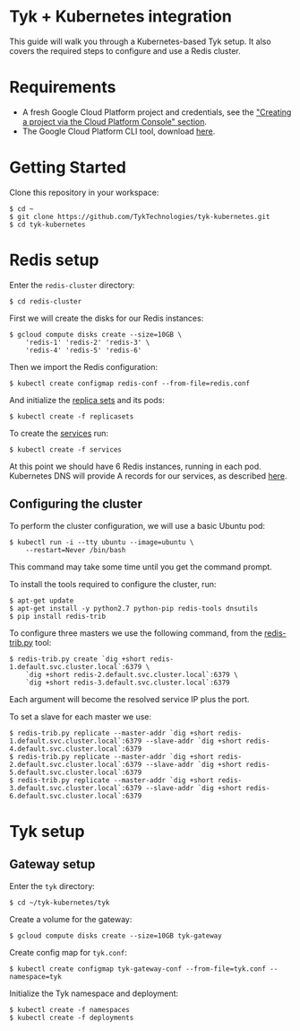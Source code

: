 # Tyk + Kubernetes integration

This guide will walk you through a Kubernetes-based Tyk setup. It also covers the required steps to configure and use a Redis cluster.

# Requirements

- A fresh Google Cloud Platform project and credentials, see the ["Creating a project via the Cloud Platform Console" section](https://cloud.google.com/resource-manager/docs/creating-project).
- The Google Cloud Platform CLI tool, download [here](https://cloud.google.com/sdk/).

# Getting Started

Clone this repository in your workspace:

```
$ cd ~
$ git clone https://github.com/TykTechnologies/tyk-kubernetes.git
$ cd tyk-kubernetes
```

# Redis setup

Enter the `redis-cluster` directory:

```
$ cd redis-cluster
```

First we will create the disks for our Redis instances:

```
$ gcloud compute disks create --size=10GB \
    'redis-1' 'redis-2' 'redis-3' \
    'redis-4' 'redis-5' 'redis-6'
```

Then we import the Redis configuration:

```
$ kubectl create configmap redis-conf --from-file=redis.conf
```

And initialize the [replica sets](http://kubernetes.io/docs/user-guide/replicasets/) and its pods:

```
$ kubectl create -f replicasets
```

To create the [services](http://kubernetes.io/docs/user-guide/services/) run:

```
$ kubectl create -f services
```

At this point we should have 6 Redis instances, running in each pod. Kubernetes DNS will provide A records for our services, as described [here](http://kubernetes.io/docs/admin/dns/).

## Configuring the cluster

To perform the cluster configuration, we will use a basic Ubuntu pod:

```
$ kubectl run -i --tty ubuntu --image=ubuntu \
    --restart=Never /bin/bash
```

This command may take some time until you get the command prompt.

To install the tools required to configure the cluster, run:

```
$ apt-get update
$ apt-get install -y python2.7 python-pip redis-tools dnsutils
$ pip install redis-trib
```

To configure three masters we use the following command, from the [redis-trib.py](https://github.com/HunanTV/redis-trib.py) tool:

```
$ redis-trib.py create `dig +short redis-1.default.svc.cluster.local`:6379 \
    `dig +short redis-2.default.svc.cluster.local`:6379 \
    `dig +short redis-3.default.svc.cluster.local`:6379
```

Each argument will become the resolved service IP plus the port.

To set a slave for each master we use:

```
$ redis-trib.py replicate --master-addr `dig +short redis-1.default.svc.cluster.local`:6379 --slave-addr `dig +short redis-4.default.svc.cluster.local`:6379
$ redis-trib.py replicate --master-addr `dig +short redis-2.default.svc.cluster.local`:6379 --slave-addr `dig +short redis-5.default.svc.cluster.local`:6379
$ redis-trib.py replicate --master-addr `dig +short redis-3.default.svc.cluster.local`:6379 --slave-addr `dig +short redis-6.default.svc.cluster.local`:6379
```

# Tyk setup

## Gateway setup

Enter the `tyk` directory:

```
$ cd ~/tyk-kubernetes/tyk
```

Create a volume for the gateway:

```
$ gcloud compute disks create --size=10GB tyk-gateway
```

Create config map for `tyk.conf`:

```
$ kubectl create configmap tyk-gateway-conf --from-file=tyk.conf --namespace=tyk
```

Initialize the Tyk namespace and deployment:

```
$ kubectl create -f namespaces
$ kubectl create -f deployments
```